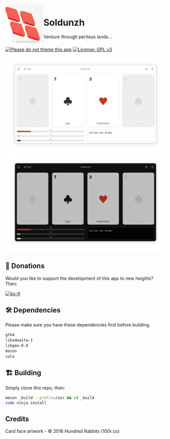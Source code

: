 <img align="left" style="vertical-align: middle" width="120" height="120" src="data/icon.png">

# Soldunzh

Venture through perilous lands…

###

[![Please do not theme this app](https://stopthemingmy.app/badge.svg)](https://stopthemingmy.app)
[![License: GPL v3](https://img.shields.io/badge/License-GPL%20v3-blue.svg)](http://www.gnu.org/licenses/gpl-3.0)

![Light screenshot](data/shot.png#gh-light-mode-only)
![Dark screenshot](data/shot-dark.png#gh-dark-mode-only)

## 💝 Donations

Would you like to support the development of this app to new heights? Then:

[![ko-fi](https://ko-fi.com/img/githubbutton_sm.svg)](https://ko-fi.com/lainsce)

## 🛠️ Dependencies

Please make sure you have these dependencies first before building.

```bash
gtk4
libadwaita-1
libgee-0.8
meson
vala
```

## 🏗️ Building

Simply clone this repo, then:

```bash
meson _build --prefix=/usr && cd _build
sudo ninja install
```

## Credits

Card face artwork - © 2016 Hundred Rabbits (100r.co)
